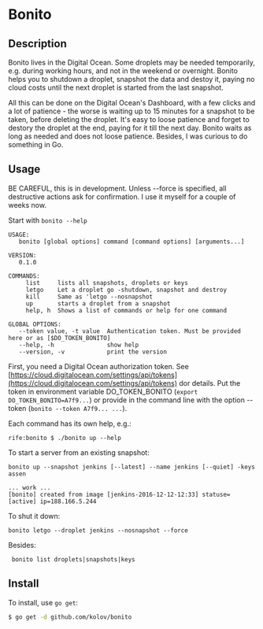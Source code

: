 # Bonito

## Description

Bonito lives in the Digital Ocean. Some droplets may be needed temporarily, e.g. during working hours, 
and not in the weekend or overnight. 
Bonito helps you to shutdown a droplet, snapshot the data and destoy it,
paying no cloud costs until the next droplet is started from the last snapshot.   

All this can be done on the Digital Ocean's Dashboard, 
with a few clicks and a lot of patience - the worse is waiting up to 15 minutes for a snapshot to be taken,
before deleting the droplet. It's easy to loose patience and forget to destory the droplet at the end, paying for it till the next day.
Bonito waits as long as needed and does not loose patience.
Besides, I was curious to do something in Go.

## Usage

BE CAREFUL, this is in development. Unless --force is specified, all destructive actions ask for confirmation. I use 
it myself for a couple of weeks now. 

Start with `bonito --help`

    USAGE:
       bonito [global options] command [command options] [arguments...]

    VERSION:
       0.1.0

    COMMANDS:
         list     lists all snapshots, droplets or keys
         letgo    Let a droplet go -shutdown, snapshot and destroy
         kill     Same as 'letgo --nosnapshot
         up       starts a droplet from a snapshot
         help, h  Shows a list of commands or help for one command

    GLOBAL OPTIONS:
       --token value, -t value  Authentication token. Must be provided here or as [$DO_TOKEN_BONITO]
       --help, -h               show help
       --version, -v            print the version
      
First, you need a Digital Ocean authorization token. See 
[https://cloud.digitalocean.com/settings/api/tokens](https://cloud.digitalocean.com/settings/api/tokens) dor details.
Put the token in environment variable DO_TOKEN_BONITO (`export DO_TOKEN_BONITO=A7f9...`) or provide in the command line
with the option --token (`bonito --token A7f9... ...`).

Each command has its own help, e.g.:

    rife:bonito $ ./bonito up --help

To start a server from an existing snapshot:

    bonito up --snapshot jenkins [--latest] --name jenkins [--quiet] -keys assen
 
    ... work ...
    [bonito] created from image [jenkins-2016-12-12-12:33] statuse=[active] ip=188.166.5.244
    
To shut it down:

    bonito letgo --droplet jenkins --nosnapshot --force
    
Besides:
 
     bonito list droplets|snapshots|keys
      
## Install

To install, use `go get`:

```bash
$ go get -d github.com/kolov/bonito
```

